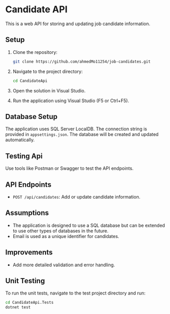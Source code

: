 # Candidate API

This is a web API for storing and updating job candidate information.

## Setup

1. Clone the repository:
    ```sh
    git clone https://github.com/ahmedMo11254/job-candidates.git
    ```

2. Navigate to the project directory:
    ```sh
    cd CandidateApi
    ```

3. Open the solution in Visual Studio.

4. Run the application using Visual Studio (F5 or Ctrl+F5).

## Database Setup

The application uses SQL Server LocalDB. The connection string is provided in `appsettings.json`. The database will be created and updated automatically.

## Testing Api

Use tools like Postman or Swagger to test the API endpoints.

## API Endpoints

- `POST /api/candidates`: Add or update candidate information.
  
## Assumptions

- The application is designed to use a SQL database but can be extended to use other types of databases in the future.
- Email is used as a unique identifier for candidates.

## Improvements

- Add more detailed validation and error handling.

## Unit Testing
To run the unit tests, navigate to the test project directory and run:
```sh
cd CandidateApi.Tests
dotnet test
